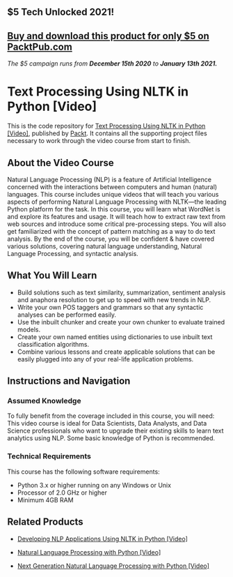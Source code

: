 ## $5 Tech Unlocked 2021!
[Buy and download this product for only $5 on PacktPub.com](https://www.packtpub.com/)
-----
*The $5 campaign         runs from __December 15th 2020__ to __January 13th 2021.__*

# Text Processing Using NLTK in Python [Video]
This is the code repository for [Text Processing Using NLTK in Python [Video]](https://www.packtpub.com/big-data-and-business-intelligence/text-processing-using-nltk-python-video?utm_source=github&utm_medium=repository&utm_campaign=9781789348989), published by [Packt](https://www.packtpub.com/?utm_source=github). It contains all the supporting project files necessary to work through the video course from start to finish.
## About the Video Course
Natural Language Processing (NLP) is a feature of Artificial Intelligence concerned with the interactions between computers and human (natural) languages. This course includes unique videos that will teach you various aspects of performing Natural Language Processing with NLTK—the leading Python platform for the task. 
In this course, you will learn what WordNet is and explore its features and usage. It will teach how to extract raw text from web sources and introduce some critical pre-processing steps. You will also get familiarized with the concept of pattern matching as a way to do text analysis.
By the end of the course, you will be confident & have covered various solutions, covering natural language understanding, Natural Language Processing, and syntactic analysis.

<H2>What You Will Learn</H2>
<DIV class=book-info-will-learn-text>
<UL>
<LI>Build solutions such as text similarity, summarization, sentiment analysis and anaphora resolution to get up to speed with new trends in NLP. 
<LI>Write your own POS taggers and grammars so that any syntactic analyses can be performed easily. 
<LI>Use the inbuilt chunker and create your own chunker to evaluate trained models. 
<LI>Create your own named entities using dictionaries to use inbuilt text classification algorithms. 
<LI>Combine various lessons and create applicable solutions that can be easily plugged into any of your real-life application problems. </LI></UL></DIV>

## Instructions and Navigation
### Assumed Knowledge
To fully benefit from the coverage included in this course, you will need:<br/>
This video course is ideal for Data Scientists, Data Analysts, and Data Science professionals who want to upgrade their existing skills to learn text analytics using NLP. Some basic knowledge of Python is recommended. 
### Technical Requirements
This course has the following software requirements:<br/>
<UL>
<LI>Python 3.x or higher running on any Windows or Unix 
<LI>Processor of 2.0 GHz or higher
<LI>Minimum 4GB RAM</LI></UL>

## Related Products
* [Developing NLP Applications Using NLTK in Python [Video]](https://www.packtpub.com/big-data-and-business-intelligence/developing-nlp-applications-using-nltk-python-video?utm_source=github&utm_medium=repository&utm_campaign=9781789343335)

* [Natural Language Processing with Python [Video]](https://www.packtpub.com/big-data-and-business-intelligence/natural-language-processing-python-video?utm_source=github&utm_medium=repository&utm_campaign=9781787286085)

* [Next Generation Natural Language Processing with Python [Video]](https://www.packtpub.com/big-data-and-business-intelligence/next-generation-natural-language-processing-python-video?utm_source=github&utm_medium=repository&utm_campaign=9781789139938)

